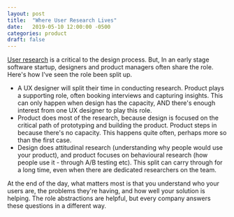 ```yaml
---
layout: post
title:  "Where User Research Lives"
date:   2019-05-10 12:00:00 -0500
categories: product
draft: false
---
```


[User research](https://www.usability.gov/what-and-why/user-research.html) is a critical to the design process. But, In an early stage software startup, designers and product managers often share the role. Here's how I've seen the role been split up.

* A UX designer will split their time in conducting research. Product plays a supporting role, often booking interviews and capturing insights. This can only happen when design has the capacity, AND there's enough interest from one UX designer to play this role.
* Product does most of the research, because design is focused on the critical path of prototyping and building the product. Product steps in because there's no capacity. This happens quite often, perhaps more so than the first case.  
* Design does attitudinal research (understanding why people would use your product), and product focuses on behavioural research (how people use it - through A/B testing etc). This split can carry through for a long time, even when there are dedicated researchers on the team. 

At the end of the day, what matters most is that you understand who your users are, the problems they're having, and how well your solution is helping. The role abstractions are helpful, but every company answers these questions in a different way. 